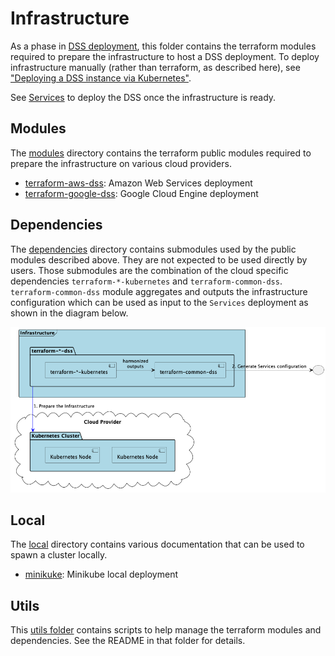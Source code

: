 # Infrastructure

As a phase in [DSS deployment](..), this folder contains the terraform modules required to prepare the infrastructure to host a DSS deployment.  To deploy infrastructure manually (rather than terraform, as described here), see ["Deploying a DSS instance via Kubernetes"](../../build/README.md#deploying-a-dss-instance-via-kubernetes).

See [Services](../README.md#services) to deploy the DSS once the infrastructure is ready.

## Modules
The [modules](modules) directory contains the terraform public modules required to prepare the infrastructure on various cloud providers.

- [terraform-aws-dss](./modules/terraform-aws-dss/README.md): Amazon Web Services deployment
- [terraform-google-dss](./modules/terraform-google-dss/README.md): Google Cloud Engine deployment


## Dependencies
The [dependencies](dependencies) directory contains submodules used by the public modules described above. They are not expected to be
used directly by users. Those submodules are the combination of the cloud specific dependencies `terraform-*-kubernetes`
and `terraform-common-dss`. `terraform-common-dss` module aggregates and outputs the infrastructure configuration
which can be used as input to the `Services` deployment as shown in the diagram below.

![Infrastructure Modules](../../docs/assets/generated/deploy_infrastructure_modules.png)

## Local

The [local](local) directory contains various documentation that can be used to spawn a cluster locally.

- [minikuke](./local/minikube/README.md): Minikube local deployment

## Utils
This [utils folder](utils) contains scripts to help manage the terraform modules and dependencies. See the README in that folder for details.

